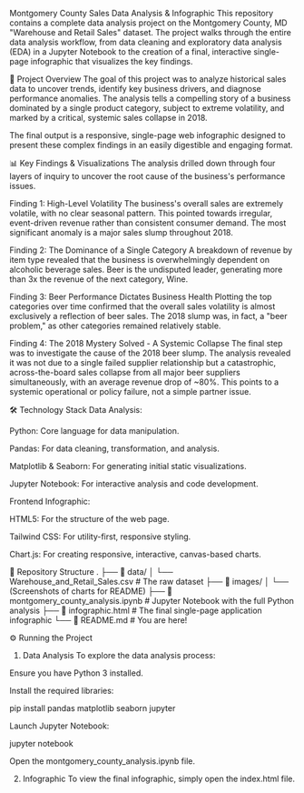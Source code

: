 Montgomery County Sales Data Analysis & Infographic
This repository contains a complete data analysis project on the Montgomery County, MD "Warehouse and Retail Sales" dataset. The project walks through the entire data analysis workflow, from data cleaning and exploratory data analysis (EDA) in a Jupyter Notebook to the creation of a final, interactive single-page infographic that visualizes the key findings.

🚀 Project Overview
The goal of this project was to analyze historical sales data to uncover trends, identify key business drivers, and diagnose performance anomalies. The analysis tells a compelling story of a business dominated by a single product category, subject to extreme volatility, and marked by a critical, systemic sales collapse in 2018.

The final output is a responsive, single-page web infographic designed to present these complex findings in an easily digestible and engaging format.

📊 Key Findings & Visualizations
The analysis drilled down through four layers of inquiry to uncover the root cause of the business's performance issues.

Finding 1: High-Level Volatility
The business's overall sales are extremely volatile, with no clear seasonal pattern. This pointed towards irregular, event-driven revenue rather than consistent consumer demand. The most significant anomaly is a major sales slump throughout 2018.

Finding 2: The Dominance of a Single Category
A breakdown of revenue by item type revealed that the business is overwhelmingly dependent on alcoholic beverage sales. Beer is the undisputed leader, generating more than 3x the revenue of the next category, Wine.

Finding 3: Beer Performance Dictates Business Health
Plotting the top categories over time confirmed that the overall sales volatility is almost exclusively a reflection of beer sales. The 2018 slump was, in fact, a "beer problem," as other categories remained relatively stable.

Finding 4: The 2018 Mystery Solved - A Systemic Collapse
The final step was to investigate the cause of the 2018 beer slump. The analysis revealed it was not due to a single failed supplier relationship but a catastrophic, across-the-board sales collapse from all major beer suppliers simultaneously, with an average revenue drop of ~80%. This points to a systemic operational or policy failure, not a simple partner issue.

🛠️ Technology Stack
Data Analysis:

Python: Core language for data manipulation.

Pandas: For data cleaning, transformation, and analysis.

Matplotlib & Seaborn: For generating initial static visualizations.

Jupyter Notebook: For interactive analysis and code development.

Frontend Infographic:

HTML5: For the structure of the web page.

Tailwind CSS: For utility-first, responsive styling.

Chart.js: For creating responsive, interactive, canvas-based charts.

📂 Repository Structure
.
├── 📁 data/
│   └── Warehouse_and_Retail_Sales.csv   # The raw dataset
├── 📁 images/
│   └── (Screenshots of charts for README)
├── 📄 montgomery_county_analysis.ipynb   # Jupyter Notebook with the full Python analysis
├── 📄 infographic.html                 # The final single-page application infographic
└── 📄 README.md                          # You are here!

⚙️ Running the Project
1. Data Analysis
To explore the data analysis process:

Ensure you have Python 3 installed.

Install the required libraries:

pip install pandas matplotlib seaborn jupyter

Launch Jupyter Notebook:

jupyter notebook

Open the montgomery_county_analysis.ipynb file.

2. Infographic
To view the final infographic, simply open the index.html file.
